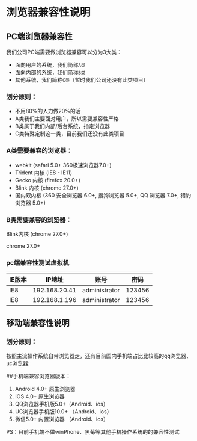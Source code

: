 # 浏览器兼容性说明

## PC端浏览器兼容性

  我们公司PC端需要做浏览器兼容可以分为3大类：

  - 面向用户的系统，我们简称`A类`
  - 面向内部的系统，我们简称`B类`
  - 其他系统，我们简称`C类`（暂时我们公司还没有此类项目）

### 划分原则：

  - 不用80%的人力做20%的活
  - A类我们主要面对用户，所以需要兼容性严格
  - B类属于我们内部/后台系统，指定浏览器
  - C类特殊定制这一类，目前我们还没有此类项目

### A类需要兼容的浏览器：

  - webkit (safari 5.0+ 360极速浏览器7.0+)
  - Trident 内核 (IE8 - IE11)
  - Gecko 内核 (firefox 20.0+)
  - Blink 内核 (chrome 27.0+)
  - 国内双内核 (360 安全浏览器 6.0+, 搜狗浏览器 5.0+, QQ 浏览器 7.0+, 猎豹浏览器 5.0+)

### B类需要兼容的浏览器：

  Blink内核 (chrome 27.0+) 

  chrome 27.0+

### pc端兼容性测试虚拟机

IE版本 | IP地址 | 账号 | 密码
------- | ------- | ------- | ------- 
IE8 | 192.168.20.41 | administrator | 123456
IE8 | 192.168.1.196 | administrator | 123456

## 移动端兼容性说明

### 划分原则：

按照主流操作系统自带浏览器走，还有目前国内手机端占比比较高的qq浏览器、uc浏览器:

##手机端兼容浏览器版本：

1. Android 4.0+ 原生浏览器
2. IOS 4.0+ 原生浏览器
3. QQ浏览器手机版5.0+（Android、ios）
4. UC浏览器手机版10.0+ （Android、ios）
5. 微信5.0+ 内置浏览器 （Android、ios）

PS：目前手机端不做winPhone、黑莓等其他手机操作系统的的兼容性测试

